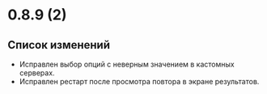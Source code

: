 # 0.8.9 (2)

## Список изменений

- Исправлен выбор опций с неверным значением в кастомных серверах.
- Исправлен рестарт после просмотра повтора в экране результатов.
